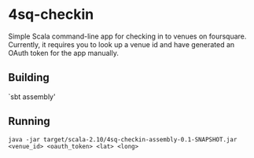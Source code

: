 4sq-checkin
==============

Simple Scala command-line app for checking in to venues on foursquare.  Currently, it requires you to look up a venue id and have generated an OAuth token for the app manually.

Building
---------
`sbt assembly'

Running
---------
`java -jar target/scala-2.10/4sq-checkin-assembly-0.1-SNAPSHOT.jar <venue_id> <oauth_token> <lat> <long>`


